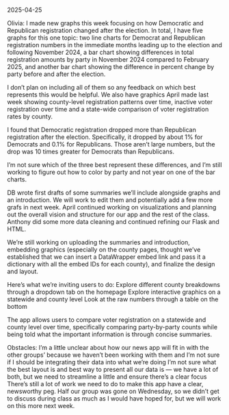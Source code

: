 2025-04-25

Olivia: I made new graphs this week focusing on how Democratic and Republican registration changed after the election. In total, I have five graphs for this one topic: two line charts for Democrat and Republican registration numbers in the immediate months leading up to the election and following November 2024, a bar chart showing differences in total registration amounts by party in November 2024 compared to February 2025, and another bar chart showing the difference in percent change by party before and after the election. 

I don’t plan on including all of them so any feedback on which best represents this would be helpful. We also have graphics April made last week showing county-level registration patterns over time, inactive voter registration over time and a state-wide comparison of voter registration rates by county. 

I found that Democratic registration dropped more than Republican registration after the election. Specifically, it dropped by about 1% for Democrats and 0.1% for Republicans. Those aren’t large numbers, but the drop was 10 times greater for Democrats than Republicans. 

I’m not sure which of the three best represent these differences, and I’m still working to figure out how to color by party and not year on one of the bar charts. 

DB wrote first drafts of some summaries we’ll include alongside graphs and an introduction. We will work to edit them and potentially add a few more grafs in next week. April continued working on visualizations and planning out the overall vision and structure for our app and the rest of the class. Anthony did some more data cleaning and continued refining our Flask and HTML. 

We’re still working on uploading the summaries and introduction, embedding graphics (especially on the county pages, thought we’ve established that we can insert a DataWrapper embed link and pass it a dictionary with all the embed IDs for each county), and finalize the design and layout. 

Here’s what we’re inviting users to do: 
Explore different county breakdowns through a dropdown tab on the homepage
Explore interactive graphics on a statewide and county level 
Look at the raw numbers through a table on the bottom

The app allows users to compare voter registration on a statewide and county level over time, specifically comparing party-by-party counts while being told what the important information is through concise summaries. 

Obstacles:
I’m a little unclear about how our news app will fit in with the other groups’ because we haven’t been working with them and I’m not sure if I should be integrating their data into what we’re doing
I’m not sure what the best layout is and best way to present all our data is — we have a lot of both, but we need to streamline a little and ensure there’s a clear focus
There’s still a lot of work we need to do to make this app have a clear, newsworthy peg. Half our group was gone on Wednesday, so we didn’t get to discuss during class as much as I would have hoped for, but we will work on this more next week.

